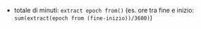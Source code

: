 - totale di minuti: `extract epoch from()` (es. ore tra fine e inizio: `sum(extract(epoch from (fine-inizio))/3600)`)